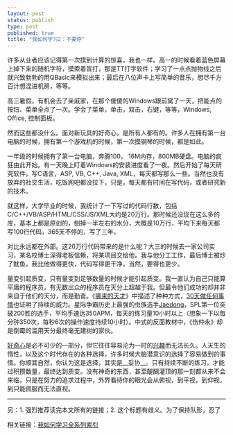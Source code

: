 ```yaml
--- 
layout: post
status: publish
type: post
published: true
title: "我如何学习2：不要停"
---
```


许多从业者应该记得第一次摸到计算的惊喜，我也一样。高一的时候看着蓝色屏幕上掉下来的随机字符，摸索着盲打，那是TT打字软件；学习了一点点抛物线之后就兴致勃勃的用QBasic来模拟出来；最后在八位声卡上写简单的音乐，想尽千方百计想混进机房，等等。

高三暑假，有机会去了亲戚家，在那个傻傻的Windows跟前窝了一天，把能点的按钮、菜单全点了一次。学会了菜单，单击，双击，右键，等等，Windows, Office, 控制面板。

然而这些都没什么。面对新玩具的好奇心，是所有人都有的。许多人在拥有第一台电脑的时候，拥有第一个游戏机的时候，第一次摸钢琴的时候，都是如此。

一年级的时候拥有了第一台电脑，奔腾100， 16M内存，800MB硬盘。电脑的疯狂由此开始。有一天晚上盯着Windows的安装进度看了一夜。然后开始了每天研究软件，写C语言，ASP, VB, C++, Java, XML，每天都写那么一些。当然也没有放弃的社交生活，吃饭网吧都没拉下，只是，每天都有时间在写代码，或者研究新的技术。

就这样，大学毕业的时候，我统计了一下写过的代码行数，包括C/C++/VB/ASP/HTML/CSS/JS/XML大约是20万行。那时候还没现在这么多的库，基本上都是原创的，刨掉一半左右的水分，大概是10万行，平均下来每天都写100行代码，365天不停的，写了三年。

对比永远都在外部。这20万行代码带来的是什么呢？大三的时候去一家公司实习，某名校博士深得老板信赖，将某项目交给他。我与他分工工作，最后博士被炒了鱿鱼。我比他做得更快，代码写得更干净，当然，要得也更少。

量变引起质变，只有量变到足够数量的时候才能引起质变。我一直认为自己只能算平庸的程序员，有无数出众的程序员在天分上超越于我。但最令他们成功的却并非来自于他们的天分，而是勤奋。《[哪来的天才](http://book.douban.com/subject/4010185/)》中描述了种种方式，[30天做任何事情](http://www.ted.com/talks/matt_cutts_try_something_new_for_30_days.html)也证明了持续的威力。星际争霸历史上最强的虫族选手[Jaedong](http://baike.baidu.com/view/1653517.htm)，SPL第一位突破200胜的选手，平均手速达350APM，每天的练习量10小时以上（想象一下以每分钟350次，每秒6次的操作速度持续10小时）。中式的反面教材中，《伤仲永》却是倒霉的滥用天分最终毫无建树的家伙。

[好奇心](/archives/how-i-learn-1-follow-curiousness/)是必不可少的一部分，但它往往容易沦为一时的[兴趣](/archives/320/)而无法长久。人天生的惰性，以及这个时代存在的各种选择，许多时候大脑潜意识的选择了容易做到的事情。你顺其自然，你认为这是选择，其实是__妥协__。只有持续不断的练习，才能过积攒数量，最终达到质变。没有神奇的东西，甚至醍醐灌顶的那一刻都从来不会来临，只是在努力的追求过程中，外界看待你的眼光会从俯视，到平视，到仰视，到只能佩服而无法直视。

****
另：1. 强烈推荐读完本文所有的链接；2. 这个标题有歧义。为了保持队形，忍了

相关链接：[我如何学习全系列索引](/archives/how-i-learn-final/)

